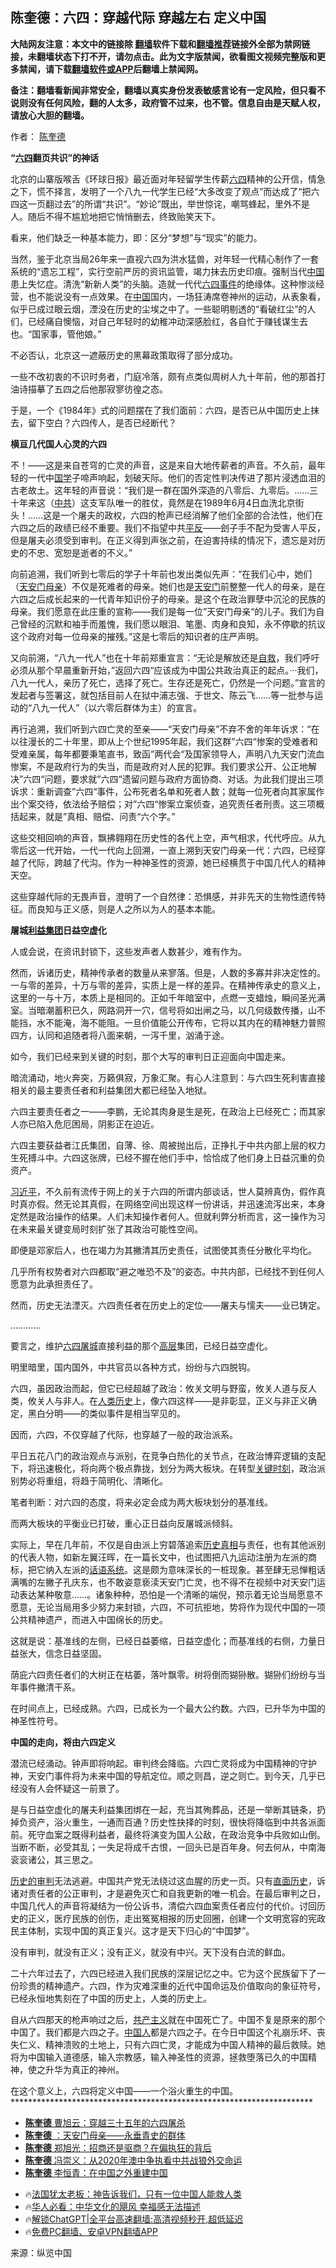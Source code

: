  <!-- 面包屑导航 --> <h2>陈奎德：六四：穿越代际 穿越左右 定义中国</h2> <p class="notice"><b>大陆网友注意：本文中的链接除 <a href="https://github.com/bannedbook/fanqiang" >翻墙</a>软件下载和<a href="https://github.com/killgcd/justmysocks/blob/master/README.md">翻墙推荐</a>链接外全部为禁网链接，未翻墙状态下打不开，请勿点击。此为文字版禁闻，欲看图文视频完整版和更多禁闻，请下载<a href="https://github.com/bannedbook/fanqiang">翻墙软件或APP</a>后翻墙上禁闻网。</p><p>备注：翻墙看新闻非常安全，翻墙以真实身份发表敏感言论有一定风险，但只看不说则没有任何风险，翻的人太多，政府管不过来，也不管。信息自由是天赋人权，请放心大胆的翻墙。</b></p>  <div class="entry"> <p>作者： <a href="https://www.bannedbook.org/bnews/tag/%e9%99%88%e5%a5%8e%e5%be%b7/" class="st_tag internal_tag" rel="tag" title="标签 陈奎德 下的日志">陈奎德</a></p> <p><strong>“<span class='wp_keywordlink'><a href="https://www.bannedbook.org/forum2/topic2509.html" title="《中国六四真相》" target="_blank">六四</a></span>翻页共识”的神话</strong></p> <p>北京的山寨版喉舌《环球日报》最近面对年轻留学生传薪<a href="https://www.bannedbook.org/bnews/tag/%e5%85%ad%e5%9b%9b/" class="st_tag internal_tag" rel="tag" title="标签 六四 下的日志">六四</a>精神的公开信，情急之下，慌不择言，发明了一个八九一代学生已经“大多改变了观点”而达成了“把六四这一页翻过去”的所谓“共识”。“妙论”既出，举世惊诧，嘲骂蜂起，里外不是人。随后不得不尴尬地把它悄悄删去，终致贻笑天下。</p> <p>看来，他们缺乏一种基本能力，即：区分“梦想”与“现实”的能力。</p> <p>当然，鉴于北京当局26年来一直视六四为洪水猛兽，对年轻一代精心制作了一套系统的“遗忘工程”，实行空前严厉的资讯监管，竭力抹去历史印痕。强制当代<span class='wp_keywordlink_affiliate'><a href="https://www.bannedbook.org/" title="中国" target="_blank">中国</a></span>患上失忆症。清洗“新新人类”的头脑。造就一代代<span class='wp_keywordlink'><a href="https://www.bannedbook.org/forum2/topic1310.html" title="tiananmen六四事件" target="_blank">六四事件</a></span>的绝缘体。这种惨淡经营，也不能说没有一点效果。在<a href="https://www.bannedbook.org/bnews/tag/%E4%B8%AD%E5%9B%BD/" class="st_tag internal_tag" rel="tag" title="标签 中国 下的日志">中国</a>国内，一场狂涛席卷神州的运动，从表象看，似乎已成过眼云烟，湮没在历史的尘埃之中了。一些聪明剔透的“看破红尘”的人们，已经痛自懊恼，对自己年轻时的幼稚冲动深感脸红，各自忙于赚钱谋生去也。“国家事，管他娘。”</p> <p>不必否认，北京这一遮蔽历史的黑幕政策取得了部分成功。</p> <p>一些不改初衷的不识时务者，门庭冷落，颇有点类似周树人九十年前，他的那首打油诗描摹了五四之后他那寂寥彷徨之态。</p> <p>于是，一个《1984年》式的问题摆在了我们面前：六四，是否已从中国历史上抹去，留下空白？六四传人，是否已经断代？</p> <p><strong>横亘几代国人心灵的六四</strong></p> <p>不！——这是来自苍穹的亡灵的声音，这是来自大地传薪者的声音。不久前，最年轻的一代中<span class='wp_keywordlink'><a href="https://www.bannedbook.org/forum24/" title="国学传统文化禁书" target="_blank">国学</a></span>子啼声响起，划破天际。他们的否定性判决传进了那片浸透血泪的古老故土。这年轻的声音说：“我们是一群在国外深造的八零后、九零后。……三十年来这（<a href="https://www.bannedbook.org/bnews/tag/%e4%b8%ad%e5%85%b1/" class="st_tag internal_tag" rel="tag" title="标签 中共 下的日志">中共</a>）这支军队唯一的胜仗，竟然是在1989年6月4日血洗北京街头！……这是一个屠夫的政权，六四的枪声已经消解了他们全部的合法性，他们在六四之后的政绩已经不重要。我们不指望中共<span class='wp_keywordlink'><a href="https://www.bannedbook.org/forum11/topic332.html" title="禁片：平反的把戏" target="_blank">平反</a></span>——刽子手不配为受害人平反，但是屠夫必须受到审判。在正义得到声张之前，在迫害持续的情况下，遗忘是对历史的不忠、宽恕是逝者的不义。”</p> <p>向前追溯，我们听到七零后的学子十年前也发出类似先声：“在我们心中，她们（<a href="https://www.bannedbook.org/bnews/tag/%e5%a4%a9%e5%ae%89%e9%97%a8%e6%af%8d%e4%ba%b2/" class="st_tag internal_tag" rel="tag" title="标签 天安门母亲 下的日志">天安门母亲</a>）不仅是死难者的母亲。她们也是<a href="https://www.bannedbook.org/bnews/tag/%e5%a4%a9%e5%ae%89%e9%97%a8/" class="st_tag internal_tag" rel="tag" title="标签 天安门 下的日志">天安门</a>前整整一代人的母亲，是在六四之后成长起来的一代青年知识份子的母亲。是这个在政治罪孽中沉沦的民族的母亲。我们愿意在此庄重的宣称——我们是每一位”天安门母亲“的儿子。我们为自己曾经的沉默和袖手而羞愧，我们愿以眼泪、笔墨、肉身和良知，永不停歇的抗议这个政府对每一位母亲的摧残。”这是七零后的知识者的庄严声明。</p>  <p>又向前溯，“八九一代人”也在十年前郑重宣言：“无论是解放还是<span class='wp_keywordlink'><a href="https://www.bannedbook.org/forum5/topic42.html" title="萨斯、诚信与自救" target="_blank">自救</a></span>，我们呼吁必须从那个早晨重新开始，”返回六四“应该成为中国公共政治真正的起点。···我们，八九一代人，亲历了死亡，选择了死亡。生存还是死亡，仍然是一个问题。”宣言的发起者与签署这，就包括目前人在狱中浦志强、于世文、陈云飞……等一批参与运动的“八九一代人”（以六零后群体为主）的宣言。</p> <p>再行追溯，我们听到六四亡灵的至亲——“天安门母亲”不弃不舍的年年诉求：“在以往漫长的二十年里，即从上个世纪1995年起，我们这群”六四“惨案的受难者和受难亲属，每年都要秉笔直书，致函”两代会“及国家领导人，声明八九天安门流血惨案，不是政府行为的失当，而是政府对人民的犯罪。我们要求公开、公正地解决”六四“问题，要求就”六四“遗留问题与政府方面协商、对话。为此我们提出三项诉求：重新调查”六四“事件，公布死者名单和死者人数；就每一位死者向其家属作出个案交待，依法给予赔偿；对”六四“惨案立案侦查，追究责任者刑责。这三项概括起来，就是”真相、赔偿、问责“六个字。”</p> <p>这些交相回响的声音，飘拂翱翔在历史性的各代上空，声气相求，代代呼应。从九零后这一代开始，一代一代向上回溯，一直上溯到天安门母亲一代：六四，已经穿越了代际，跨越了代沟。作为一种神圣性的资源，她已经横贯于中国几代人的精神天空。</p> <p>这些穿越代际的无畏声音，澄明了一个自然律：恐惧感，并非先天的生物性遗传特征。而良知与正义感，则是人之所以为人的基本本能。</p> <p><strong>屠城<a href="https://www.bannedbook.org/bnews/tag/%e5%88%a9%e7%9b%8a%e9%9b%86%e5%9b%a2/" class="st_tag internal_tag" rel="tag" title="标签 利益集团 下的日志">利益集团</a>日益空虚化</strong></p> <p>人或会说，在资讯封锁下，这些发声者人数甚少，难有作为。</p> <p>然而，诉诸历史，精神传承者的数量从来寥落。但是，人数的多寡并非决定性的。一与零的差异，十万与零的差异，实质上是一样的差异。在精神传承史的意义上，这里的一与十万，本质上是相同的。正如千年暗室中，点燃一支蜡烛，瞬间圣光满室。当暗潮蓄积已久，网路洞开一穴，信号将如出闸之马，以几何级数传播，山不能挡，水不能淹，海不能阻。一旦价值能公开传布，它将以其内在的精神魅力普照四方，认同和追随者将八面来朝，一泻千里，汹涌于途。</p> <p>如今，我们已经来到关键的时刻，那个大写的审判日正迎面向中国走来。</p> <p>暗流涌动，地火奔突，万籁俱寂，万象汇聚。有心人注意到：与六四生死利害直接相关的最主要责任者和利益集团大都已经坠入地狱。</p> <p>六四主要责任者之一——李鹏，无论其肉身是生是死，在政治上已经死亡；而其家人亦已陷入危厄困局，阴影正在迫近。</p> <p>六四主要获益者江氏集团，自薄、徐、周被抛出后，正挣扎于中共内部上层的权力生死搏斗中。六四这张牌，已经不握在他们手中，恰恰成了他们身上日益沉重的负资产。</p>  <p><a href="https://www.bannedbook.org/bnews/tag/%e4%b9%a0%e8%bf%91%e5%b9%b3/" class="st_tag internal_tag" rel="tag" title="标签 习近平 下的日志">习近平</a>，不久前有流传于网上的关于六四的所谓内部谈话，世人莫辨真伪，假作真时真亦假。然无论其真假，在网络空间出现这样一份讲话，并迅速流泻出来，本身定然是政治操作的结果。人们未知操作者何人。但就利弊分析而言，这一操作为习在未来最关键变局时刻扩张了其政治可能性空间。</p> <p>即便是邓家后人，也在竭力为其撇清其历史责任，试图使其责任分散化平均化。</p> <p>几乎所有权势者对六四都取“避之唯恐不及”的姿态。中共内部，已经找不到任何人愿意为此承担责任了。</p> <p>然而，历史无法湮灭。六四责任者在历史上的定位——屠夫与懦夫——业已铸定。</p> <p>…………</p> <p>要言之，维护<span class='wp_keywordlink'><a href="https://www.bannedbook.org/books/64photo/" title="六四屠城图片全览" target="_blank">六四屠城</a></span>直接利益的那个<span class='wp_keywordlink_affiliate'><a href="https://www.bannedbook.org/bnews/ccpdope/" title="中共高层内幕" target="_blank">高层</a></span>集团，已经日益空虚化。</p> <p>明里暗里，国内国外，中共官员以各种方式，纷纷与六四脱钩。</p> <p>六四，虽因政治而起，但它已经超越了政治：攸关文明与野蛮，攸关人道与反人类，攸关人与非人。在<span class='wp_keywordlink'><a href="https://www.bannedbook.org/forum3/topic1750.html" title="考古学禁区-被掩藏的人类历史" target="_blank">人类历史</a></span>上，像六四这样——是非彰显，正义与非正义确定，黑白分明——的类似事件是相当罕见的。</p> <p>因而，六四，不仅穿越了代际，也穿越了一般的政治派系。</p> <p>平日五花八门的政治观点与派别，在竞争白热化的关节点，在政治博弈逻辑的支配下，将迅速极化，将向两个极点靠拢，划分为两大板块。在转型<span class='wp_keywordlink'><a href="https://www.bannedbook.org/forum2/topic151.html" title="关键时刻：李鹏日记" target="_blank">关键时刻</a></span>，政治派别势必将重组，将趋于简明化、清晰化。</p> <p>笔者判断：对六四的态度，将来必定会成为两大板块划分的基准线。</p>  <p>而两大板块的平衡业已打破，重心正日益向反屠城派倾斜。</p> <p>实际上，早在几年前，不仅是自由派上穷碧落追索<span class='wp_keywordlink'><a href="https://www.bannedbook.org/forum33/" title="近代历史事件真相" target="_blank">历史真相</a></span>与责任，也有其他派别的代表人物，如新左翼汪晖，在一篇长文中，也试图把八九运动注册为左派的商标，把它纳入左派的<span class='wp_keywordlink'><a href="https://www.bannedbook.org/forum11/topic306.html" title="禁片：党文化的话语系统" target="_blank">话语系统</a></span>。这是颇为意味深长的一桩现象。甚至肆无忌惮粗话满嘴的左撇子孔庆东，也不敢姿意亵渎天安门亡灵，也不得不在视频中对天安门运动表达某种敬意……。诸象种种，恐怕是一个清晰的端倪，预示着无论当局愿意不愿意，无论当局用多少努力来封锁，六四，不可抗拒地，势将作为现代中国的一项公共精神遗产，而进入中国绵长的历史。</p> <p>这就是说：基准线的左侧，已经日益萎缩，日益空虚化；而基准线的右侧，力量日益张大，信念日益坚固。</p> <p>荫庇六四责任者们的大树正在枯萎，落叶飘零。树将倒而猢狲散。猢狲们纷纷与当年事件撇清干系。</p> <p>在时间点上，已经成熟。六四，已成长为一个最大公约数。六四，已升华为中国的神圣性符号。</p> <p><strong>中国的走向，将由六四定义</strong></p> <p>潜流已经涌动。钟声即将响起。审判终会降临。六四亡灵将成为中国精神的守护神，天安门事件将为未来中国的导航定位。顺之则昌，逆之则亡。到今天，几乎已经没有人会怀疑这一前景了。</p> <p>是与日益空虚化的屠夫利益集团绑在一起，充当其殉葬品，还是一举断其链条，扔掉负资产，浴火重生，一通而百通？历史性抉择的时刻，很快将降临到中共各派面前。死守血案之既得利益者，最终将演变为国人公敌，在政治竞争中兵败如山倒。当断不断，必受其乱；一失足将成千古恨，一回头已是百年身。何去何从，中南海衮衮诸公，其三思之。</p> <p><span class='wp_keywordlink'><a href="https://www.bannedbook.org/forum2/topic1640.html" title="正见网《历史的审判》" target="_blank">历史的审判</a></span>无法逃避。中国共产党无法绕过这血腥的历史一页。只有<span class='wp_keywordlink'><a href="https://www.bannedbook.org/forum2/topic968.html" title="直面历史——老三届反思录" target="_blank">直面历史</a></span>，诉诸对责任者的公正审判，才是避免灭亡和自我更新的唯一机会。在最后审判之日，中国几代人的声音将凝结为一份公诉书，清偿六四血案责任者应付的代价。讨回历史的正义，医疗民族的创伤，走出冤冤相报的历史回圈，创建一个文明宽容的宪政民主体制，实现中国的真正复兴。这才是天下归心的“中国梦”。</p> <p>没有审判，就没有正义；没有正义，就没有中兴。天下没有白流的鲜血。</p> <p>二十六年过去了，六四已经进入我们民族的深层记忆之中。它为这个民族留下了一份珍贵的精神遗产。六四，作为灾难深重的近代中国命运及价值取向的象征符号，已经永恒地隽刻在了中国的历史上，人类的历史上。</p>  <p>自从六四那天的枪声响过之后，<span class='wp_keywordlink'><a href="https://www.bannedbook.org/forum2/topic6177.html" title="《共产主义的终极目的》" target="_blank">共产主义</a></span>就在中国死亡了。中国不复是原来的那个中国了。我们都是六四之子。<a href="https://www.bannedbook.org/bnews/tag/%e4%b8%ad%e5%9b%bd%e4%ba%ba/" class="st_tag internal_tag" rel="tag" title="标签 中国人 下的日志">中国人</a>都是六四之子。在今日中国这个礼崩乐坏、丧失仁义、精神溃败的土地上，只有六四亡灵，才能成为中国人精神的最后救赎。她将为中国输入道德感，输入宗教感，输入神圣性的资源，拯救堕落已久的中国精神，使之升华为真正的神州。</p> <p>在这个意义上，六四将定义中国——一个浴火重生的中国。*********************************************************************</p> <!--<div id="taboola-mid-1"></div>--><ul class='op-related-articles' title='相关阅读'> <li><a href='https://www.bannedbook.org/bnews/comments/20240608/2047317.html' target='_blank'><b>陈奎德</b> 曹旭云：穿越三十五年的六四屠杀</a></li> <li><a href='https://www.bannedbook.org/bnews/comments/20240606/2046395.html' target='_blank'><b>陈奎德</b> ：天安门母亲——永垂青史的群体</a></li> <li><a href='https://www.bannedbook.org/bnews/comments/20240504/2032397.html' target='_blank'><b>陈奎德</b> 郑旭光：招商还是驱商？在偏执狂的背后</a></li> <li><a href='https://www.bannedbook.org/bnews/comments/20240407/2022005.html' target='_blank'><b>陈奎德</b> 冯崇义：从2020年澳中争执看中共战狼外交命运</a></li> <li><a href='https://www.bannedbook.org/bnews/comments/20240303/2008306.html' target='_blank'><b>陈奎德</b> 李恒青：在中国之外重建中国</a></li> </ul> <ul class="texttj"> <li>🔥<a href="https://www.bannedbook.org/bnews/ssgc/20230219/1850782.html" target="_blank">法国犹太老板：神告诉我们，只有一位中国人能救人类</a></li> <li>🔥<a href="https://www.bannedbook.org/bnews/comments/20220220/1694796.html" target="_blank">华人必看：中华文化的飓风 幸福感无法描述</a></li> <li>🔥<a href="https://github.com/bannedbook/fanqiang/wiki/V2ray%E6%9C%BA%E5%9C%BA" target="_blank">解锁ChatGPT|全平台高速翻墙:高清视频秒开,超低延迟</a></li> <li>🔥<a href="https://github.com/bannedbook/fanqiang/wiki/%E7%A6%81%E9%97%BB%E7%BD%91%E5%AE%89%E5%8D%93%E7%BF%BB%E5%A2%99%E6%96%B0%E9%97%BBAPP" target="_blank">免费PC翻墙、安卓VPN翻墙APP</a></li> </ul><p class="src-info">来源：纵览中国 </p><a name='sharetosocial'></a> <div style="margin-bottom:5px;padding-bottom:5px;clear:both"> <div id="archive-pix-1" class="banner-ads"> <!-- AuctionX Display platform tag START --> <div id="27602x728x90x621x_ADSLOT1" clicktrack="%%CLICK_URL_ESC%%"></div>  <!-- AuctionX Display platform tag END --> </div> <div id="archive-pix-2" class="banner-ads"> <!-- AuctionX Display platform tag START --> <div id="27556x300x250x621x_ADSLOT1" clicktrack="%%CLICK_URL_ESC%%" style="margin:0 auto;text-align:center"></div>  <!-- AuctionX Display platform tag END --> </div> </div>  <div id="archive-pix-1" class="banner-ads"> <!-- AuctionX Display platform tag START --> <div id="27603x728x90x621x_ADSLOT1" clicktrack="%%CLICK_URL_ESC%%"></div>  <!-- AuctionX Display platform tag END --> </div> </div><!--END ENTRY--> 